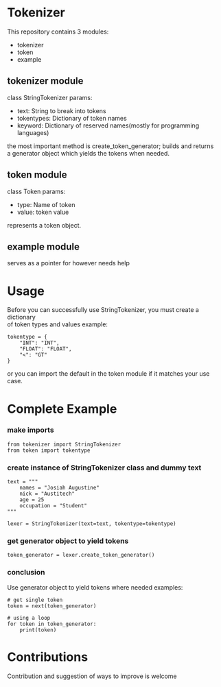 # Tokenizer
This repository contains 3 modules:
+ tokenizer
+ token
+ example

## tokenizer module
class StringTokenizer
params:
-   text: String to break into tokens
-   tokentypes: Dictionary of token names
-   keyword: Dictionary of reserved names(mostly for programming languages)

the most important method is create_token_generator; builds and returns  
a generator object which yields the tokens when needed.

## token module
class Token
params:
-   type: Name of token
-   value: token value

represents a token object.

## example module
serves as a pointer for however needs help

# Usage
Before you can successfully use StringTokenizer, you must create a dictionary  
of token types and values example:

```
tokentype = {
    "INT": "INT",
    "FLOAT": "FLOAT",
    "<": "GT"
}
```

or you can import the default in the token module if it matches your use case.


# Complete Example

### make imports

```
from tokenizer import StringTokenizer
from token import tokentype
```

### create instance of StringTokenizer class and dummy text

```
text = """
    names = "Josiah Augustine"
    nick = "Austitech"
    age = 25
    occupation = "Student"
"""

lexer = StringTokenizer(text=text, tokentype=tokentype)
```

### get generator object to yield tokens

```
token_generator = lexer.create_token_generator()
```

### conclusion
Use generator object to yield tokens where needed examples:

```
# get single token
token = next(token_generator)

# using a loop
for token in token_generator:
    print(token)
```

# Contributions
Contribution and suggestion of ways to improve is welcome
